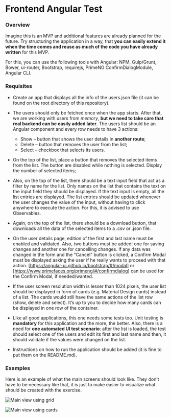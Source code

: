 # Frontend Angular Test

### Overview
Imagine this is an MVP and additional features are already planned for the future. Try structuring the application in a way, that **you can easily extend it when the time comes and reuse as much of the code you have already written** for this MVP.

For this, you can use the following tools with Angular: NPM, Gulp/Grunt, Bower, ui-router, Bootstrap, requirejs, PrimeNG ConfirmDialogModule,  Angular CLI.


### Requisites
* Create an app that displays all the info of the users.json file (it can be found on the root directory of this repository).

* The users should only be fetched once when the app starts. After that, we are working with users from *memory*, **but we need to take care that real backend can be easily added later**. The users list should be an Angular component and every row needs to have 3 actions:
	- Show – button that shows the user details in **another route**;
	- Delete – button that removes the user from the list;
	- Select – checkbox that selects its users.

* On the top of the list, place a button that removes the selected items from the list. The button are disabled while nothing is selected. Display the number of selected items;

* Also, on the top of the list, there should be a text input field that act as a filter by name for the list. Only names on the list  that contains the text on the input field they should be displayed. If the text input is empty, all the list entries are displayed. The list entries should be updated whenever the user changes the value of the input, without having to click anywhere to execute the action. For this, it is advised to use Observables.

* Again, on the top of the list, there should be a download button, that downloads all the data of the selected items to a .csv or .json file.

* On the user details page, edition of the first and last name must be enabled and validated. Also, two buttons must be added: one for saving changes and another one for cancelling changes. If any data was changed in the form and the “Cancel” button is clicked, a Confirm Modal must be displayed asking the user if he really wants to proceed with that action. [https://angular-ui.github.io/bootstrap/#/modal] or [https://www.primefaces.org/primeng/#/confirmdialog] can be used for the Confirm Modal, if needed/wanted.

* If the user screen resolution width is lesser than 1024 pixels, the user list should be displayed in form of cards (e.g. Material Design cards) instead of a list. The cards would still have the same actions of the list row (show, delete and select). It’s up to you to decide how many cards can be displayed in one row of the container.

* Like all good applications, this one needs some tests too. Unit testing is **mandatory** for this application and the more, the better. Also, there is a need for **one automated UI test scenario**: after the list is loaded, the test should select one of the users and edit its first and last name and then, it should validate if the values were changed on the list. 

* Instructions on how to run the application should be added (it is fine to put them on the README.md).


### Examples
Here is an example of what the main screens should look like. They don’t have to be necessary like that, it is just to make easier to visualize what should be created with the exercise.

![Main view using grid](img/.png "Main view using grid")

![Main view using cards](img/.png "Main view using cards")